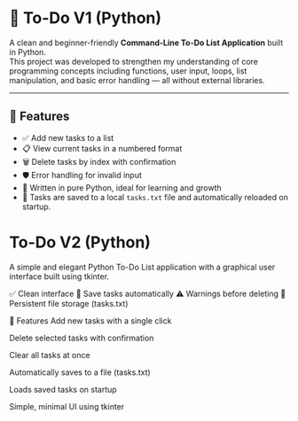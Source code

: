# 📝 To-Do V1 (Python)

A clean and beginner-friendly **Command-Line To-Do List Application** built in Python.  
This project was developed to strengthen my understanding of core programming concepts including functions, user input, loops, list manipulation, and basic error handling — all without external libraries.

---

## 🚀 Features

- ✅ Add new tasks to a list
- 📋 View current tasks in a numbered format
- 🗑️ Delete tasks by index with confirmation
- 🛡️ Error handling for invalid input
- 👶 Written in pure Python, ideal for learning and growth
- 💾 Tasks are saved to a local `tasks.txt` file and automatically reloaded on startup.

# To-Do V2 (Python)
A simple and elegant Python To-Do List application with a graphical user interface built using tkinter.

✅ Clean interface
🧠 Save tasks automatically
⚠️ Warnings before deleting
📁 Persistent file storage (tasks.txt)

🚀 Features
Add new tasks with a single click

Delete selected tasks with confirmation

Clear all tasks at once

Automatically saves to a file (tasks.txt)

Loads saved tasks on startup

Simple, minimal UI using tkinter




